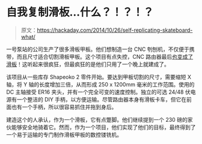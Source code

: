 # 自我复制滑板…什么？！？！？

> 原文：<https://hackaday.com/2014/10/26/self-replicating-skateboard-what/>

一号泵站的公司生产了很多滑板甲板。他们想制造一台 CNC 刳刨机，不仅便于携带，而且尺寸适合切割滑板甲板。这个项目有点失控，CNC 路由器最后[也变成了滑板](http://www.buildlog.net/blog/2014/10/skate-oko-asaurus-the-self-replicating-skateboard/)！这听起来很疯狂，但最疯狂的是他们只用了一个晚上就建成了。

该项目从一些库存 Shapeoko 2 零件开始。要达到甲板切割的尺寸，需要缩短 X 轴，将 Y 轴的长度增加三倍，从而形成 250 x 1200mm 毫米的工作范围。使用的 DC 主轴接受 ER16 夹头，并有一个完全可变的速度控制。独立的可选 24/48 伏电源有一个整洁的 DIY 手柄，以方便运输。尽管路由器本身有滑板卡车，但它在前面也有一个手柄，所以很容易抓住并拖到身后。

建造这个的人承认，作为一个滑板，它有点蹩脚。他们继续提到一个 230 磅的家伙能够安全地骑着它。然而，作为一个项目，他们实现了他们的目标，最终得到了一个易于运输的专门制作滑板甲板的数控镂铣机。